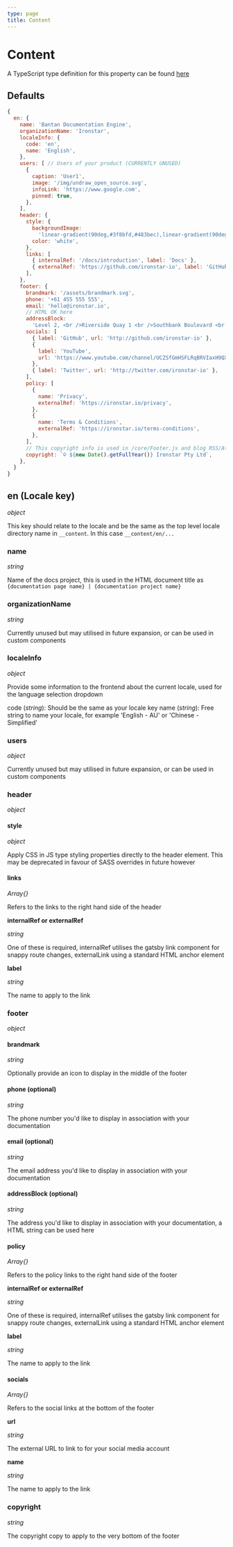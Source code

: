 ```yaml
---
type: page
title: Content
---
```


# Content

A TypeScript type definition for this property can be found [here](https://github.com/ironstar-io/bantan-docs-engine/blob/master/src/types.ts)

## Defaults

```js
{
  en: {
    name: 'Bantan Documentation Engine',
    organizationName: 'Ironstar',
    localeInfo: {
      code: 'en',
      name: 'English',
    },
    users: [ // Users of your product (CURRENTLY UNUSED)
      {
        caption: 'User1',
        image: '/img/undraw_open_source.svg',
        infoLink: 'https://www.google.com',
        pinned: true,
      },
    ],
    header: {
      style: {
        backgroundImage:
          'linear-gradient(90deg,#3f8bfd,#483bec),linear-gradient(90deg,#483bec,#483bec)',
        color: 'white',
      },
      links: [
        { internalRef: '/docs/introduction', label: 'Docs' },
        { externalRef: 'https://github.com/ironstar-io', label: 'GitHub' },
      ],
    },
    footer: {
      brandmark: '/assets/brandmark.svg',
      phone: '+61 455 555 555',
      email: 'hello@ironstar.io',
      // HTML OK here
      addressBlock:
        'Level 2, <br />Riverside Quay 1 <br />Southbank Boulevard <br />Southbank VIC 3006',
      socials: [
        { label: 'GitHub', url: 'http://github.com/ironstar-io' },
        {
          label: 'YouTube',
          url: 'https://www.youtube.com/channel/UCZSfGmHSFLRqBRVIaxH9QXw',
        },
        { label: 'Twitter', url: 'http://twitter.com/ironstar-io' },
      ],
      policy: [
        {
          name: 'Privacy',
          externalRef: 'https://ironstar.io/privacy',
        },
        {
          name: 'Terms & Conditions',
          externalRef: 'https://ironstar.io/terms-conditions',
        },
      ],
      // This copyright info is used in /core/Footer.js and blog RSS/Atom feeds.
      copyright: `© ${new Date().getFullYear()} Ironstar Pty Ltd`,
    },
  }
}
```

## en (Locale key)

_object_

This key should relate to the locale and be the same as the top level locale directory name in `__content`.
In this case `__content/en/...`

### name

_string_

Name of the docs project, this is used in the HTML document title as `{documentation page name} | {documentation project name}`

### organizationName

_string_

Currently unused but may utilised in future expansion, or can be used in custom components

### localeInfo

_object_

Provide some information to the frontend about the current locale, used for the language selection dropdown

code (_string_): Should be the same as your locale key
name (_string_): Free string to name your locale, for example 'English - AU' or 'Chinese - Simplified'

### users

_object_

Currently unused but may utilised in future expansion, or can be used in custom components

### header

_object_

#### style

_object_

Apply CSS in JS type styling properties directly to the header element. This may be deprecated in favour of
SASS overrides in future however

#### links

_Array{}_

Refers to the links to the right hand side of the header

**internalRef or externalRef**

_string_

One of these is required, internalRef utilises the gatsby link component for snappy route changes, externalLink using
a standard HTML anchor element

**label**

_string_

The name to apply to the link

### footer

_object_

#### brandmark

_string_

Optionally provide an icon to display in the middle of the footer

#### phone (optional)

_string_

The phone number you'd like to display in association with your documentation

#### email (optional)

_string_

The email address you'd like to display in association with your documentation

#### addressBlock (optional)

_string_

The address you'd like to display in association with your documentation, a HTML string can be used here

#### policy

_Array{}_

Refers to the policy links to the right hand side of the footer

**internalRef or externalRef**

_string_

One of these is required, internalRef utilises the gatsby link component for snappy route changes, externalLink using
a standard HTML anchor element

**label**

_string_

The name to apply to the link

#### socials

_Array{}_

Refers to the social links at the bottom of the footer

**url**

_string_

The external URL to link to for your social media account

**name**

_string_

The name to apply to the link

### copyright

_string_

The copyright copy to apply to the very bottom of the footer
